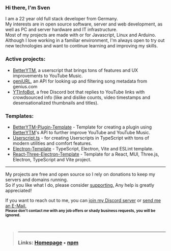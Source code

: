 ### Hi there, I'm Sven
I am a 22 year old full stack developer from Germany.  
My interests are in open source software, server and web development, as well as PC and server hardware and IT infrastructure.  
Most of my projects are made with or for Javascript, Linux and Arduino.  
Although I love working in a familiar environment, I'm always open to try out new technologies and want to continue learning and improving my skills.  
  
### Active projects:
- [BetterYTM](https://github.com/Sv443/BetterYTM), a userscript that brings tons of features and UX improvements to YouTube Music.
- [geniURL](https://github.com/Sv443/geniURL), an API for looking up and filtering song metadata from genius.com
- [YTInfoBot](https://github.com/Sv443/YTInfoBot), a free Discord bot that replies to YouTube links with crowdsourced info (like and dislike counts, video timestamps and desensationalized thumbnails and titles). 

### Templates:
- [BetterYTM-Plugin-Template](https://github.com/Sv443/BetterYTM-Plugin-Template) - Template for creating a plugin using [BetterYTM](https://github.com/Sv443/BetterYTM)'s API to further improve YouTube and YouTube Music.
- [Userscript.ts](https://github.com/Sv443/Userscript.ts) - for creating Userscripts in TypeScript with tons of modern utilities and comfort features.
- [Electron-Template](https://github.com/Sv443/Electron-Template) - TypeScript, Electron, Vite and ESLint template.
- [React-Three-Electron-Template](https://github.com/Sv443/React-Three-Electron-Template) - Template for a React, MUI, Three.js, Electron, TypeScript and Vite project.

---

My projects are free and open source so I rely on donations to keep my servers and domains running.  
So if you like what I do, please consider [supporting.](https://github.com/sponsors/Sv443) Any help is greatly appreciated!
  
<!-- TODO: add this workflow https://github.com/JamesIves/github-sponsors-readme-action -->
<!-- Massive thanks to my sponsors ❤  

<a href="https://github.com/CrazyMarvin" title="CrazyMarvin"><img src="https://github.com/CrazyMarvin.png" width="50" height="50" /></a>

--->

If you want to reach out to me, you can [join my Discord server](https://dc.sv443.net/) or [send me an E-Mail.](mailto:%63%6F%6E%74%61%63%74%40%73%76%34%34%33%2E%6E%65%74)  
<sub><b>Please don't contact me with any job offers or shady business requests, you will be ignored.</b></sub>

<br>

> ---
> ### Links: [Homepage](https://sv443.net/) &bull; [npm](https://www.npmjs.com/~sv443)
